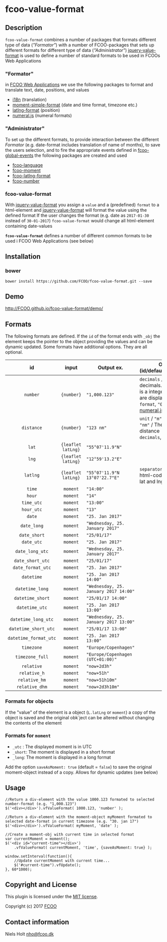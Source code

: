 # fcoo-value-format
[jquery-value-format]:https://github.com/FCOO/jquery-value-format
[fcoo-moment]:https://github.com/FCOO/fcoo-moment
[moment-simple-format]:https://github.com/FCOO/moment-simple-format
[fcoo-language]: https://github.com/FCOO/fcoo-language
[i18n]:http://i18next.com/
[fcoo-number]:https://github.com/FCOO/fcoo-number
[numeral.js]:http://numeraljs.com/
[fcoo-latlng-format]:https://github.com/FCOO/fcoo-latlng-format
[latlng-format]:https://github.com/FCOO/latlng-format
[fcoo-global-events]:https://github.com/FCOO/fcoo-global-events

## Description
`fcoo-value-format` combines a number of packages that formats different type of data (*"Formator"*) with a number of FCOO-packages that sets up different formats for different type of data (*"Administrator"*)
[jquery-value-format] is used to define a number of standard formats to be used in FCOOs Web Applications

### "Formator"
in [FCOO Web Applications](https://github.com/FCOO/fcoo-application) we use the following packages to format and translate text, date, positions, and values

- [i18n] (translation)
- [moment-simple-format] (date and time format, timezone etc.)
- [latlng-format] (position)
- [numeral.js] (numeral formats)

### "Administrator"
To set up the different formats, to provide interaction between the different *Formator* (e.g. date-format includes translation of name of months), to save the users selection, and to fire the appropriate events defined in [fcoo-global-events] the following packages are created and used

- [fcoo-language]
- [fcoo-moment]
- [fcoo-latlng-format]
- [fcoo-number]

### fcoo-value-format

With [jquery-value-format] you assign a `value` and a (predefined) `format` to a html-element and [jquery-value-format] will format the value using the defined format
If the user changes the format (e.g. date as `2017-01-30` instead of `30-01-2017`) `fcoo-value-format` would change all html-element containing date-values

**`fcoo-value-format`** defines a number of different common formats to be used i FCOO Web Applications (see below)

## Installation
### bower
`bower install https://github.com/FCOO/fcoo-value-format.git --save`

## Demo
http://FCOO.github.io/fcoo-value-format/demo/ 


## Formats
The following formats are defined. 
If the `id` of the format ends with `_obj` the element keeps the pointer to the object providing the values and can be dynamic updated.
Some formats have additional options. They are all optional.

| id | input | Output ex. | Options (id/default/description) |
| :--: | :--: | --- | --- |
| `number`| `{number}` | `"1,000.123"` | `decimals` / `2` / Number of decimals. If the number is a integer no decimals are displayed<br>`format`, `"0,0[.]00"`, The [numeral.js] format used |
| `distance`| `{number}` | `"123 nm"` | `unit` / `"m"`, `"m"`, `"km"`, or `"nm"` / The unit of the distance<br>`decimals`, `2`, See `number` |
| `lat` | `{leaflet latLng}` | `"55°07'11.9"N"`  |  | 
| `lng` | `{leaflet latLng}` | `"12°59'13.2"E"`  |  | 
| `latlng` | `{leaflet latLng}` | `"55°07'11.9"N 13°07'22.7"E"` | `separator` / `" "` / Text or html-code between the lat and lng. E.g. `"<br>"` |
| `time` | `moment` | `"14:00"` | |
| `hour` | `moment` | `"14"` | |
| `time_utc` | `moment` | `"13:00"` | |
| `hour_utc` | `moment` | `"13"` | |
| `date` | `moment` | `"25. Jan 2017"` | |
| `date_long` | `moment` | `"Wednesday, 25. January 2017"` | |
| `date_short` | `moment` | `"25/01/17"` | |
| `date_utc` | `moment` | `"25. Jan 2017"` | |
| `date_long_utc` | `moment` | `"Wednesday, 25. January 2017"` | |
| `date_short_utc` | `moment` | `"25/01/17"` | |
| `date_format_utc` | `moment` | `"25. Jan 2017"` | |
| `datetime` | `moment` | `"25. Jan 2017 14:00"` | |
| `datetime_long` | `moment` | `"Wednesday, 25. January 2017 14:00"` | |
| `datetime_short` | `moment` | `"25/01/17 14:00"` | |
| `datetime_utc` | `moment` | `"25. Jan 2017 13:00"` | |
| `datetime_long_utc` | `moment` | `"Wednesday, 25. January 2017 13:00"` | |
| `datetime_short_utc` | `moment` | `"25/01/17 13:00"` | |
| `datetime_format_utc` | `moment` | `"25. Jan 2017 13:00"` | |
| `timezone` | `moment` | `"Europe/Copenhagen"` | |
| `timezone_full` | `moment` | `"Europe/Copenhagen (UTC+01:00)"` | |
| `relative` | `moment` | `"now+2d3h"` | |
| `relative_h` | `moment` | `"now+51h"` | |
| `relative_hm` | `moment` | `"now+51h10m"` | |
| `relative_dhm` | `moment` | `"now+2d3h10m"` | |


### Formats for objects
If the "value" of the element is a object (`L.latLng` or `moment`) a copy of the object is saved and the original obk´ject can be altered without changing the contents of the element

### Formats for `moment`
- `_utc` : The displayed moment is in UTC
- `_short`: The moment is displayed in a short format
- `_long`: The moment is displayed in a long format

Add the option `saveAsMoment: true` (default = `false`) to save the original moment-object instead of a copy. Allows for dynamic updates (see below)


## Usage

    //Return a div-element with the value 1000.123 formated to selected number-format (e.g. "1,000.123")
    $('<div></div>').vfValueFormat( 1000.123, 'number' ); 
    
    //Return a div-element with the moment-object myMoment formated to selected date-format in current timezone (e.g. "30. jan 17")
    $('<div></div>').vfValueFormat( myMoment, 'date' ); 

    //Create a moment-obj with current time in selected format
    var currentMoment = moment();
    $('<div id="current-time"></div>')
        .vfValueFormat( currentMoment, 'time', {saveAsMoment: true} ); 

    window.setInterval(function(){ 
        //Update currentMoment with current time...
        $('#current-time").vfUpdate();    
    }, 60*1000);





## Copyright and License
This plugin is licensed under the [MIT license](https://github.com/FCOO/fcoo-value-format/LICENSE).

Copyright (c) 2017 [FCOO](https://github.com/FCOO)

## Contact information

Niels Holt nho@fcoo.dk
